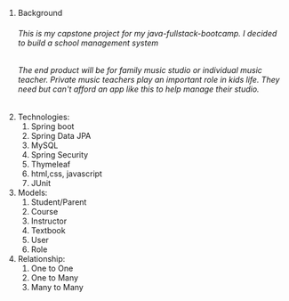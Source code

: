 1. Background
   ###### This is my capstone project for my java-fullstack-bootcamp. I decided to build a school management system
   ###### The end product will be  for family music studio or individual music teacher. Private music teachers play an important role in kids life. They need but can't afford an app like this to help manage their studio.
2. Technologies:
   1. Spring boot
   2. Spring Data JPA
   3. MySQL
   4. Spring Security
   5. Thymeleaf
   6. html,css, javascript
   7. JUnit 
3. Models:
   1. Student/Parent
   2. Course
   3. Instructor
   4. Textbook
   5. User
   6. Role
4. Relationship:
   1. One to One
   2. One to Many
   3. Many to Many
